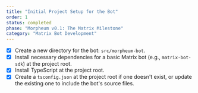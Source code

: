 ```yaml
---
title: "Initial Project Setup for the Bot"
order: 1
status: completed
phase: "Morpheum v0.1: The Matrix Milestone"
category: "Matrix Bot Development"
---
```


- [x] Create a new directory for the bot: `src/morpheum-bot`.
- [x] Install necessary dependencies for a basic Matrix bot (e.g., `matrix-bot-sdk`) at the project root.
- [x] Install TypeScript at the project root.
- [x] Create a `tsconfig.json` at the project root if one doesn't exist, or update the existing one to include the bot's source files.